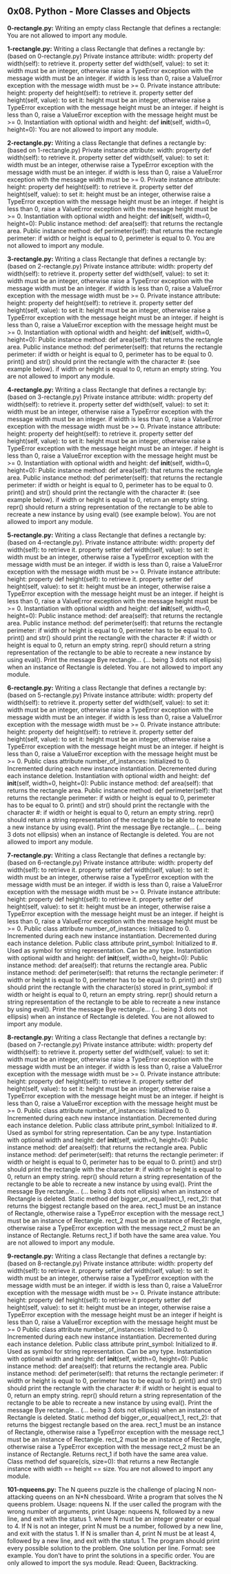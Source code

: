 ## 0x08. Python - More Classes and Objects


**0-rectangle.py:** Writing an empty class Rectangle that defines a rectangle:
You are not allowed to import any module.


**1-rectangle.py:** Writing a class Rectangle that defines a rectangle by: (based on 0-rectangle.py)
Private instance attribute: width:
property def width(self): to retrieve it.
property setter def width(self, value): to set it:
width must be an integer, otherwise raise a TypeError exception with the message width must be an integer.
if width is less than 0, raise a ValueError exception with the message width must be >= 0.
Private instance attribute: height:
property def height(self): to retrieve it.
property setter def height(self, value): to set it:
height must be an integer, otherwise raise a TypeError exception with the message height must be an integer.
if height is less than 0, raise a ValueError exception with the message height must be >= 0.
Instantiation with optional width and height: def __init__(self, width=0, height=0):
You are not allowed to import any module.


**2-rectangle.py:** Writing a class Rectangle that defines a rectangle by: (based on 1-rectangle.py)
Private instance attribute: width:
property def width(self): to retrieve it.
property setter def width(self, value): to set it:
width must be an integer, otherwise raise a TypeError exception with the message width must be an integer.
if width is less than 0, raise a ValueError exception with the message width must be >= 0.
Private instance attribute: height:
property def height(self): to retrieve it.
property setter def height(self, value): to set it:
height must be an integer, otherwise raise a TypeError exception with the message height must be an integer.
if height is less than 0, raise a ValueError exception with the message height must be >= 0.
Instantiation with optional width and height: def __init__(self, width=0, height=0):
Public instance method: def area(self): that returns the rectangle area.
Public instance method: def perimeter(self): that returns the rectangle perimeter:
if width or height is equal to 0, perimeter is equal to 0.
You are not allowed to import any module.


**3-rectangle.py:** Writing a class Rectangle that defines a rectangle by: (based on 2-rectangle.py)
Private instance attribute: width:
property def width(self): to retrieve it.
property setter def width(self, value): to set it:
width must be an integer, otherwise raise a TypeError exception with the message width must be an integer.
if width is less than 0, raise a ValueError exception with the message width must be >= 0.
Private instance attribute: height:
property def height(self): to retrieve it.
property setter def height(self, value): to set it:
height must be an integer, otherwise raise a TypeError exception with the message height must be an integer.
if height is less than 0, raise a ValueError exception with the message height must be >= 0.
Instantiation with optional width and height: def __init__(self, width=0, height=0):
Public instance method: def area(self): that returns the rectangle area.
Public instance method: def perimeter(self): that returns the rectangle perimeter:
if width or height is equal to 0, perimeter has to be equal to 0.
print() and str() should print the rectangle with the character #: (see example below).
if width or height is equal to 0, return an empty string.
You are not allowed to import any module.


**4-rectangle.py:** Writing a class Rectangle that defines a rectangle by: (based on 3-rectangle.py)
Private instance attribute: width:
property def width(self): to retrieve it.
property setter def width(self, value): to set it:
width must be an integer, otherwise raise a TypeError exception with the message width must be an integer.
if width is less than 0, raise a ValueError exception with the message width must be >= 0.
Private instance attribute: height:
property def height(self): to retrieve it.
property setter def height(self, value): to set it:
height must be an integer, otherwise raise a TypeError exception with the message height must be an integer.
if height is less than 0, raise a ValueError exception with the message height must be >= 0.
Instantiation with optional width and height: def __init__(self, width=0, height=0):
Public instance method: def area(self): that returns the rectangle area.
Public instance method: def perimeter(self): that returns the rectangle perimeter:
if width or height is equal to 0, perimeter has to be equal to 0.
print() and str() should print the rectangle with the character #: (see example below).
if width or height is equal to 0, return an empty string.
repr() should return a string representation of the rectangle to be able to recreate a new instance by using eval() (see example below).
You are not allowed to import any module.


**5-rectangle.py:** Writing a class Rectangle that defines a rectangle by: (based on 4-rectangle.py).
Private instance attribute: width:
property def width(self): to retrieve it.
property setter def width(self, value): to set it:
width must be an integer, otherwise raise a TypeError exception with the message width must be an integer.
if width is less than 0, raise a ValueError exception with the message width must be >= 0.
Private instance attribute: height:
property def height(self): to retrieve it.
property setter def height(self, value): to set it:
height must be an integer, otherwise raise a TypeError exception with the message height must be an integer.
if height is less than 0, raise a ValueError exception with the message height must be >= 0.
Instantiation with optional width and height: def __init__(self, width=0, height=0):
Public instance method: def area(self): that returns the rectangle area.
Public instance method: def perimeter(self): that returns the rectangle perimeter:
if width or height is equal to 0, perimeter has to be equal to 0.
print() and str() should print the rectangle with the character #:
if width or height is equal to 0, return an empty string.
repr() should return a string representation of the rectangle to be able to recreate a new instance by using eval().
Print the message Bye rectangle... (... being 3 dots not ellipsis) when an instance of Rectangle is deleted.
You are not allowed to import any module.


**6-rectangle.py:** Writing a class Rectangle that defines a rectangle by: (based on 5-rectangle.py)
Private instance attribute: width:
property def width(self): to retrieve it.
property setter def width(self, value): to set it:
width must be an integer, otherwise raise a TypeError exception with the message width must be an integer.
if width is less than 0, raise a ValueError exception with the message width must be >= 0.
Private instance attribute: height:
property def height(self): to retrieve it.
property setter def height(self, value): to set it:
height must be an integer, otherwise raise a TypeError exception with the message height must be an integer.
if height is less than 0, raise a ValueError exception with the message height must be >= 0.
Public class attribute number_of_instances:
Initialized to 0.
Incremented during each new instance instantiation.
Decremented during each instance deletion.
Instantiation with optional width and height: def __init__(self, width=0, height=0):
Public instance method: def area(self): that returns the rectangle area.
Public instance method: def perimeter(self): that returns the rectangle perimeter:
if width or height is equal to 0, perimeter has to be equal to 0.
print() and str() should print the rectangle with the character #:
if width or height is equal to 0, return an empty string.
repr() should return a string representation of the rectangle to be able to recreate a new instance by using eval().
Print the message Bye rectangle... (... being 3 dots not ellipsis) when an instance of Rectangle is deleted.
You are not allowed to import any module.


**7-rectangle.py:** Writing a class Rectangle that defines a rectangle by: (based on 6-rectangle.py)
Private instance attribute: width:
property def width(self): to retrieve it.
property setter def width(self, value): to set it:
width must be an integer, otherwise raise a TypeError exception with the message width must be an integer.
if width is less than 0, raise a ValueError exception with the message width must be >= 0.
Private instance attribute: height:
property def height(self): to retrieve it.
property setter def height(self, value): to set it:
height must be an integer, otherwise raise a TypeError exception with the message height must be an integer.
if height is less than 0, raise a ValueError exception with the message height must be >= 0.
Public class attribute number_of_instances:
Initialized to 0.
Incremented during each new instance instantiation.
Decremented during each instance deletion.
Public class attribute print_symbol:
Initialized to #.
Used as symbol for string representation.
Can be any type.
Instantiation with optional width and height: def __init__(self, width=0, height=0):
Public instance method: def area(self): that returns the rectangle area.
Public instance method: def perimeter(self): that returns the rectangle perimeter:
if width or height is equal to 0, perimeter has to be equal to 0.
print() and str() should print the rectangle with the character(s) stored in print_symbol:
if width or height is equal to 0, return an empty string.
repr() should return a string representation of the rectangle to be able to recreate a new instance by using eval().
Print the message Bye rectangle... (... being 3 dots not ellipsis) when an instance of Rectangle is deleted.
You are not allowed to import any module.


**8-rectangle.py:** Writing a class Rectangle that defines a rectangle by: (based on 7-rectangle.py)
Private instance attribute: width:
property def width(self): to retrieve it.
property setter def width(self, value): to set it:
width must be an integer, otherwise raise a TypeError exception with the message width must be an integer.
if width is less than 0, raise a ValueError exception with the message width must be >= 0.
Private instance attribute: height:
property def height(self): to retrieve it.
property setter def height(self, value): to set it:
height must be an integer, otherwise raise a TypeError exception with the message height must be an integer.
if height is less than 0, raise a ValueError exception with the message height must be >= 0.
Public class attribute number_of_instances:
Initialized to 0.
Incremented during each new instance instantiation.
Decremented during each instance deletion.
Public class attribute print_symbol:
Initialized to #.
Used as symbol for string representation.
Can be any type.
Instantiation with optional width and height: def __init__(self, width=0, height=0):
Public instance method: def area(self): that returns the rectangle area.
Public instance method: def perimeter(self): that returns the rectangle perimeter:
if width or height is equal to 0, perimeter has to be equal to 0.
print() and str() should print the rectangle with the character #:
if width or height is equal to 0, return an empty string.
repr() should return a string representation of the rectangle to be able to recreate a new instance by using eval().
Print the message Bye rectangle... (... being 3 dots not ellipsis) when an instance of Rectangle is deleted.
Static method def bigger_or_equal(rect_1, rect_2): that returns the biggest rectangle based on the area.
rect_1 must be an instance of Rectangle, otherwise raise a TypeError exception with the message rect_1 must be an instance of Rectangle.
rect_2 must be an instance of Rectangle, otherwise raise a TypeError exception with the message rect_2 must be an instance of Rectangle.
Returns rect_1 if both have the same area value.
You are not allowed to import any module.


**9-rectangle.py:** Writing a class Rectangle that defines a rectangle by: (based on 8-rectangle.py)
Private instance attribute: width:
property def width(self): to retrieve it.
property setter def width(self, value): to set it:
width must be an integer, otherwise raise a TypeError exception with the message width must be an integer.
if width is less than 0, raise a ValueError exception with the message width must be >= 0.
Private instance attribute: height:
property def height(self): to retrieve it
property setter def height(self, value): to set it:
height must be an integer, otherwise raise a TypeError exception with the message height must be an integer
if height is less than 0, raise a ValueError exception with the message height must be >= 0
Public class attribute number_of_instances:
Initialized to 0.
Incremented during each new instance instantiation.
Decremented during each instance deletion.
Public class attribute print_symbol:
Initialized to #.
Used as symbol for string representation.
Can be any type.
Instantiation with optional width and height: def __init__(self, width=0, height=0):
Public instance method: def area(self): that returns the rectangle area.
Public instance method: def perimeter(self): that returns the rectangle perimeter:
if width or height is equal to 0, perimeter has to be equal to 0.
print() and str() should print the rectangle with the character #:
if width or height is equal to 0, return an empty string.
repr() should return a string representation of the rectangle to be able to recreate a new instance by using eval().
Print the message Bye rectangle... (... being 3 dots not ellipsis) when an instance of Rectangle is deleted.
Static method def bigger_or_equal(rect_1, rect_2): that returns the biggest rectangle based on the area.
rect_1 must be an instance of Rectangle, otherwise raise a TypeError exception with the message rect_1 must be an instance of Rectangle.
rect_2 must be an instance of Rectangle, otherwise raise a TypeError exception with the message rect_2 must be an instance of Rectangle.
Returns rect_1 if both have the same area value.
Class method def square(cls, size=0): that returns a new Rectangle instance with width == height == size.
You are not allowed to import any module.


**101-nqueens.py:** The N queens puzzle is the challenge of placing N non-attacking queens on an N×N chessboard. Write a program that solves the N queens problem.
Usage: nqueens N.
If the user called the program with the wrong number of arguments, print Usage: nqueens N, followed by a new line, and exit with the status 1.
where N must be an integer greater or equal to 4.
If N is not an integer, print N must be a number, followed by a new line, and exit with the status 1.
If N is smaller than 4, print N must be at least 4, followed by a new line, and exit with the status 1.
The program should print every possible solution to the problem.
One solution per line.
Format: see example.
You don’t have to print the solutions in a specific order.
You are only allowed to import the sys module.
Read: Queen, Backtracking.
